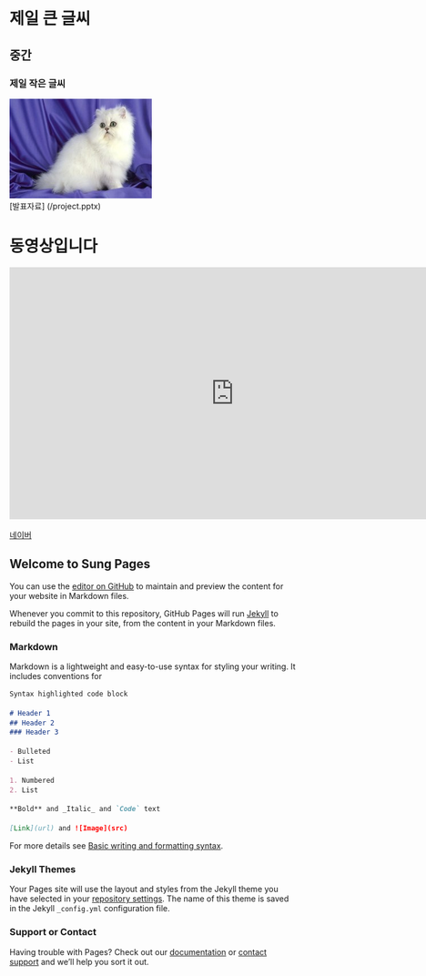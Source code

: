 # 제일 큰 글씨
## 중간
### 제일 작은 글씨

<img src="image.jpg" /><br>
[발표자료] (/project.pptx) <br>

# 동영상입니다
<iframe width="788" height="443" src="https://www.youtube.com/embed/UoB_VNIctcc" title="YouTube video player" frameborder="0" allow="accelerometer; autoplay; clipboard-write; encrypted-media; gyroscope; picture-in-picture" allowfullscreen></iframe>

[네이버](https://www.naver.com/)

## Welcome to Sung Pages

You can use the [editor on GitHub](https://github.com/ssunggit/helloworld/edit/main/README.md) to maintain and preview the content for your website in Markdown files.

Whenever you commit to this repository, GitHub Pages will run [Jekyll](https://jekyllrb.com/) to rebuild the pages in your site, from the content in your Markdown files.

### Markdown

Markdown is a lightweight and easy-to-use syntax for styling your writing. It includes conventions for

```markdown
Syntax highlighted code block

# Header 1
## Header 2
### Header 3

- Bulleted
- List

1. Numbered
2. List

**Bold** and _Italic_ and `Code` text

[Link](url) and ![Image](src)
```

For more details see [Basic writing and formatting syntax](https://docs.github.com/en/github/writing-on-github/getting-started-with-writing-and-formatting-on-github/basic-writing-and-formatting-syntax).

### Jekyll Themes

Your Pages site will use the layout and styles from the Jekyll theme you have selected in your [repository settings](https://github.com/ssunggit/helloworld/settings/pages). The name of this theme is saved in the Jekyll `_config.yml` configuration file.

### Support or Contact

Having trouble with Pages? Check out our [documentation](https://docs.github.com/categories/github-pages-basics/) or [contact support](https://support.github.com/contact) and we’ll help you sort it out.
